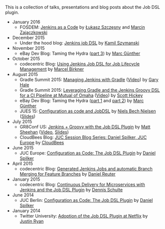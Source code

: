 This is a collection of talks, presentations and blog posts about the Job DSL plugin.

* January 2016
    * FOSDEM:
      [Jenkins as a Code](https://fosdem.org/2016/schedule/event/jenkins_as_code/)
      by [Łukasz Szczęsny](https://twitter.com/wybczu) and [Marcin Zajączkowski](https://twitter.com/SolidSoftBlog)
* December 2015
    * Under the hood blog:
      [Jenkins job DSL](http://kamilszymanski.github.io/jenkins-job-dsl/)
      by [Kamil Szymanski](https://twitter.com/kszdev)
* November 2015
    * eBay Dev Blog: Taming the Hydra ([part 3](http://www.technology-ebay.de/the-teams/mobile-de/blog/taming-the-hydra-part-3.html))
      by [Marc Günther](https://github.com/marc-guenther)
* October 2015
    * codecentric Blog:
      [Using Jenkins Job DSL for Job Lifecycle Management](https://blog.codecentric.de/en/2015/10/using-jenkins-job-dsl-for-job-lifecycle-management/)
      by [Marcel Birkner](https://github.com/MarcelBirkner)
* August 2015
    * Gradle Summit 2015:
      [Managing Jenkins with Gradle](http://gradle.org/managing-jenkins-with-gradle/)
      ([Video](https://www.youtube.com/watch?v=uV8XG3sX_is))
      by [Gary Hale](https://github.com/ghale)
    * Gradle Summit 2015:
      [Leveraging Gradle and the Jenkins Groovy DSL for a CI Pipeline at Mutual of Omaha](http://gradle.org/leveraging-gradle-and-the-jenkins-groovy-dsl-for-a-ci-pipeline-at-mutual-of-omaha/)
      ([Video](https://www.youtube.com/watch?v=1mTve31Svh8))
      by [Scott Hickey](https://twitter.com/jshickey)
    * eBay Dev Blog: Taming the Hydra ([part 1](http://www.technology-ebay.de/the-teams/mobile-de/blog/taming-the-hydra-part-1.html)
      and [part 2](http://www.technology-ebay.de/the-teams/mobile-de/blog/taming-the-hydra-part-2.html))
      by [Marc Günther](https://github.com/marc-guenther)
    * JUES 15: [Configuration as code and JobDSL](http://www.code-conf.com/jues15/program/#configuration-as-code-and-jobdsl)
      by [Niels Bech Nielsen](https://twitter.com/nielsbech)
      ([Slides](https://drive.google.com/file/d/0B7COmBHPVvgEcGdsY1dXMFgtNUE/view?usp=sharing))
* July 2015
    * GR8Conf US: [Jenkins + Groovy with the Job DSL Plugin](http://gr8conf.us/#/talk/217)
      by [Matt Sheehan](https://gitbhub.com/sheehan)
      ([Video](https://www.youtube.com/watch?v=SSK_JaBacE0), [Slides](http://sheehan.github.io/job-dsl-slides/#/))
    * CloudBees Blog: [JUC Session Blog Series: Daniel Spilker, JUC Europe](http://blog.cloudbees.com/2015/07/juc-session-blog-series-daniel-spilker.html)
      by [CloudBees](https://www.cloudbees.com/)
* June 2015
    * JUC Europe: [Configuration as Code: The Job DSL Plugin](https://www.cloudbees.com/jenkins/juc-2015/abstracts/europe/01-01-1500-spilker)
      by [Daniel Spilker](https://github.com/daspilker)
* April 2015
    * codecentric Blog:
      [Generated Jenkins Jobs and automatic Branch Merging for Feature Branches](https://blog.codecentric.de/en/2015/04/generated-jenkins-jobs-and-automatic-branch-merging-for-feature-branches/)
      by [Daniel Reuter](https://github.com/ReuDa)
* January 2015
    * codecentric Blog:
      [Continuous Delivery for Microservices with Jenkins and the Job DSL Plugin](https://blog.codecentric.de/en/2015/01/continuous-delivery-microservices-jenkins-job-dsl-plugin/)
      by [Dennis Schulte](https://github.com/denschu)
* June 2014
    * JUC Berlin: [Configuration as Code: The Job DSL Plugin](https://www.cloudbees.com/event/topic/lightning-talk-2-configuration-code-job-dsl-plugin)
      by [Daniel Spilker](https://github.com/daspilker)
* January 2014
    * Twitter University: [Adoption of the Job DSL Plugin at Netflix](https://engineering.twitter.com/university/videos/adoption-of-the-job-dsl-plugin-at-netflix)
      by [Justin Ryan](https://github.com/quidryan)
